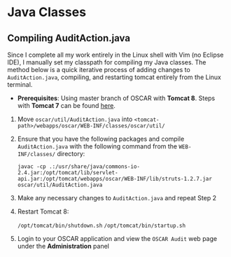 # Java Classes
## Compiling AuditAction.java
Since I complete all my work entirely in the Linux shell with Vim (no Eclipse IDE), I manually set my classpath for compiling my Java classes. The method below is a quick iterative process of adding changes to ```AuditAction.java```, compiling, and restarting tomcat entirely from the Linux terminal.
+ **Prerequisites**: Using master branch of OSCAR with **Tomcat 8**. Steps with **Tomcat 7** can be found [here](https://github.com/williamgrosset/OSCAR-ConCert/tree/master/ConCert/src/main/audit/java).
1. Move ```oscar/util/AuditAction.java``` into ```<tomcat-path>/webapps/oscar/WEB-INF/classes/oscar/util/```
2. Ensure that you have the following packages and compile ```AuditAction.java``` with the following command from the ```WEB-INF/classes/``` directory:  
    
    ```javac -cp .:/usr/share/java/commons-io-2.4.jar:/opt/tomcat/lib/servlet-api.jar:/opt/tomcat/webapps/oscar/WEB-INF/lib/struts-1.2.7.jar oscar/util/AuditAction.java```
3. Make any necessary changes to ```AuditAction.java``` and repeat Step 2
4. Restart Tomcat 8: 

    ```/opt/tomcat/bin/shutdown.sh```
    ```/opt/tomcat/bin/startup.sh```
5. Login to your OSCAR application and view the ```OSCAR Audit``` web page under the **Administration** panel
